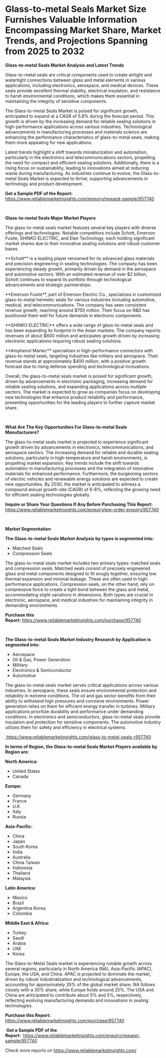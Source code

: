 <p><h1>Glass-to-metal Seals Market Size Furnishes Valuable Information Encompassing Market Share, Market Trends, and Projections Spanning from 2025 to 2032</h1></p><p><strong>Glass-to-metal Seals Market Analysis and Latest Trends</strong></p>
<p><p>Glass-to-metal seals are critical components used to create airtight and watertight connections between glass and metal elements in various applications, including electronics, aerospace, and medical devices. These seals provide excellent thermal stability, electrical insulation, and resistance to harsh environmental conditions, which makes them essential in maintaining the integrity of sensitive components.</p><p>The Glass-to-metal Seals Market is poised for significant growth, anticipated to expand at a CAGR of 5.8% during the forecast period. This growth is driven by the increasing demand for reliable sealing solutions in high-performance applications across various industries. Technological advancements in manufacturing processes and materials science are enhancing the performance characteristics of glass-to-metal seals, making them more appealing for new applications.</p><p>Latest trends highlight a shift towards miniaturization and automation, particularly in the electronics and telecommunications sectors, propelling the need for compact and efficient sealing solutions. Additionally, there is a rising focus on sustainability, leading to innovations aimed at reducing waste during manufacturing. As industries continue to evolve, the Glass-to-metal Seals Market is expected to thrive, supporting advancements in technology and product development.</p></p>
<p><strong>Get a Sample PDF of the Report:&nbsp;</strong> <a href="https://www.reliablemarketinsights.com/enquiry/request-sample/957740?utm_campaign=1937&utm_medium=2&utm_source=Github&utm_content=ia&utm_term=21032025&utm_id=glass-to-metal-seals">https://www.reliablemarketinsights.com/enquiry/request-sample/957740</a></p>
<p>&nbsp;</p>
<p><strong>Glass-to-metal Seals Major Market Players</strong></p>
<p><p>The glass-to-metal seals market features several key players with diverse offerings and technologies. Notable competitors include Schott, Emerson Fusite, SHINKO ELECTRIC, and Elan Technology, each holding significant market shares due to their innovative sealing solutions and robust customer bases.</p><p>**Schott** is a leading player renowned for its advanced glass materials and precision engineering in sealing technologies. The company has been experiencing steady growth, primarily driven by demand in the aerospace and automotive sectors. With an estimated revenue of over $2 billion, Schott continues to expand its portfolio through technological advancements and strategic partnerships.</p><p>**Emerson Fusite**, part of Emerson Electric Co., specializes in customized glass-to-metal hermetic seals for various industries including automotive, medical, and telecommunications. The company has seen consistent revenue growth, reaching around $750 million. Their focus on R&D has positioned them well for future demands in electronic components.</p><p>**SHINKO ELECTRIC** offers a wide range of glass-to-metal seals and has been expanding its footprint in the Asian markets. The company reports revenues of about $600 million and anticipates growth driven by increasing electronic applications requiring robust sealing solutions.</p><p>**Amphenol Martec** specializes in high-performance connectors with glass-to-metal seals, targeting industries like military and aerospace. Their revenue stands at approximately $400 million, with a positive growth forecast due to rising defense spending and technological innovations.</p><p>Overall, the glass-to-metal seals market is poised for significant growth, driven by advancements in electronic packaging, increasing demand for reliable sealing solutions, and expanding applications across multiple sectors. The market is expected to grow as companies focus on developing new technologies that enhance product reliability and performance, presenting opportunities for the leading players to further capture market share.</p></p>
<p>&nbsp;</p>
<p><strong>What Are The Key Opportunities For Glass-to-metal Seals Manufacturers?</strong></p>
<p><p>The glass-to-metal seals market is projected to experience significant growth driven by advancements in electronics, telecommunications, and aerospace sectors. The increasing demand for reliable and durable sealing solutions, particularly in high-temperature and harsh environments, is propelling market expansion. Key trends include the shift towards automation in manufacturing processes and the integration of innovative materials for enhanced performance. Furthermore, the burgeoning sectors of electric vehicles and renewable energy solutions are expected to create new opportunities. By 2030, the market is anticipated to witness a compound annual growth rate (CAGR) of 6-8%, reflecting the growing need for efficient sealing technologies globally.</p></p>
<p><strong>Inquire or Share Your Questions If Any Before Purchasing This Report:</strong> <a href="https://www.reliablemarketinsights.com/enquiry/pre-order-enquiry/957740?utm_campaign=1937&utm_medium=2&utm_source=Github&utm_content=ia&utm_term=21032025&utm_id=glass-to-metal-seals">https://www.reliablemarketinsights.com/enquiry/pre-order-enquiry/957740</a></p>
<p>&nbsp;</p>
<p><strong>Market Segmentation</strong></p>
<p><strong>The Glass-to-metal Seals Market Analysis by types is segmented into:</strong></p>
<p><ul><li>Matched Seals</li><li>Compression Seals</li></ul></p>
<p><p>The glass-to-metal seals market includes two primary types: matched seals and compression seals. Matched seals consist of precisely engineered glass and metal components designed to fit snugly together, ensuring low thermal expansion and minimal leakage. These are often used in high-performance applications. Compression seals, on the other hand, rely on compressive force to create a tight bond between the glass and metal, accommodating slight variations in dimensions. Both types are crucial in electronic, aerospace, and medical industries for maintaining integrity in demanding environments.</p></p>
<p><strong>Purchase this Report:&nbsp;</strong><a href="https://www.reliablemarketinsights.com/purchase/957740?utm_campaign=1937&utm_medium=2&utm_source=Github&utm_content=ia&utm_term=21032025&utm_id=glass-to-metal-seals">https://www.reliablemarketinsights.com/purchase/957740</a></p>
<p>&nbsp;</p>
<p><strong>The Glass-to-metal Seals Market Industry Research by Application is segmented into:</strong></p>
<p><ul><li>Aerospace</li><li>Oil & Gas, Power Generation</li><li>Military</li><li>Electronics & Semiconductor</li><li>Automotive</li></ul></p>
<p><p>The glass-to-metal seals market serves critical applications across various industries. In aerospace, these seals ensure environmental protection and reliability in extreme conditions. The oil and gas sector benefits from their ability to withstand high pressures and corrosive environments. Power generation relies on them for efficient energy transfer in turbines. Military applications prioritize durability and performance under demanding conditions. In electronics and semiconductors, glass-to-metal seals provide insulation and protection for sensitive components. The automotive industry utilizes them for safety and efficiency in electrical systems.</p></p>
<p><a href="https://www.reliablemarketinsights.com/glass-to-metal-seals-r957740?utm_campaign=1937&utm_medium=2&utm_source=Github&utm_content=ia&utm_term=21032025&utm_id=glass-to-metal-seals">&nbsp;https://www.reliablemarketinsights.com/glass-to-metal-seals-r957740</a></p>
<p><strong>In terms of Region, the Glass-to-metal Seals Market Players available by Region are:</strong></p>
<p>
    <p> <strong> North America: </strong>
        <ul>
            <li>United States</li>
            <li>Canada</li>
        </ul>
        </p> 
    <p> <strong> Europe: </strong>
        <ul>
            <li>Germany</li>
            <li>France</li>
            <li>U.K.</li>
            <li>Italy</li>
            <li>Russia</li>
        </ul>
        </p> 
    <p> <strong> Asia-Pacific: </strong>
        <ul>
            <li>China</li>
            <li>Japan</li>
            <li>South Korea</li>
            <li>India</li>
            <li>Australia</li>
            <li>China Taiwan</li>
            <li>Indonesia</li>
            <li>Thailand</li>
            <li>Malaysia</li>
        </ul>
        </p> 
    <p> <strong> Latin America: </strong>
        <ul>
            <li>Mexico</li>
            <li>Brazil</li>
            <li>Argentina Korea</li>
            <li>Colombia</li>
        </ul>
        </p> 
    <p> <strong> Middle East & Africa: </strong>
        <ul>
            <li>Turkey</li>
            <li>Saudi</li>
            <li>Arabia</li>
            <li>UAE</li>
            <li>Korea</li>
        </ul>
    </p>
    </p>
<p><p>The Glass-to-Metal Seals market is experiencing notable growth across several regions, particularly in North America (NA), Asia-Pacific (APAC), Europe, the USA, and China. APAC is projected to dominate the market, driven by robust industrialization and technological advancements, accounting for approximately 35% of the global market share. NA follows closely with a 30% share, while Europe holds around 25%. The USA and China are anticipated to contribute about 5% and 5%, respectively, reflecting evolving manufacturing demands and innovations in sealing technologies.</p></p>
<p><strong>Purchase this Report: </strong><a href="https://www.reliablemarketinsights.com/purchase/957740?utm_campaign=1937&utm_medium=2&utm_source=Github&utm_content=ia&utm_term=21032025&utm_id=glass-to-metal-seals">https://www.reliablemarketinsights.com/purchase/957740</a></p>
<p>&nbsp;<strong>Get a Sample PDF of the Report:&nbsp;&nbsp;</strong><a href="https://www.reliablemarketinsights.com/enquiry/request-sample/957740?utm_campaign=1937&utm_medium=2&utm_source=Github&utm_content=ia&utm_term=21032025&utm_id=glass-to-metal-seals">https://www.reliablemarketinsights.com/enquiry/request-sample/957740</a></p>
<p><strong></strong></p>
<p>Check more reports on <a href="https://www.reliablemarketinsights.com/?utm_campaign=1937&utm_medium=2&utm_source=Github&utm_content=ia&utm_term=21032025&utm_id=glass-to-metal-seals">https://www.reliablemarketinsights.com/</a></p>